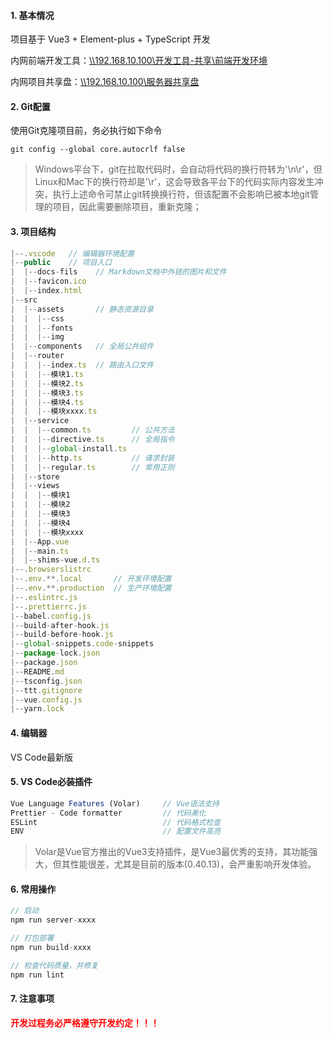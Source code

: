 #### 1. 基本情况

 项目基于 Vue3 + Element-plus + TypeScript 开发

 内网前端开发工具：<a href="file:\\192.168.10.100\开发工具-共享\前端开发环境">\\\\192.168.10.100\开发工具-共享\前端开发环境</a>

 内网项目共享盘：<a href="file:\\192.168.10.100\服务器共享盘">\\\\192.168.10.100\服务器共享盘</a>

#### 2. Git配置

使用Git克隆项目前，务必执行如下命令
```shell
git config --global core.autocrlf false
```
> Windows平台下，git在拉取代码时，会自动将代码的换行符转为'\n\r'，但Linux和Mac下的换行符却是'\r'，这会导致各平台下的代码实际内容发生冲突，执行上述命令可禁止git转换换行符，但该配置不会影响已被本地git管理的项目，因此需要删除项目，重新克隆；

#### 3. 项目结构
```typescript
|--.vscode   // 编辑器环境配置
|--public    // 项目入口
|  |--docs-fils    // Markdown文档中外链的图片和文件
|  |--favicon.ico
|  |--index.html
|--src        
|  |--assets       // 静态资源目录
|  |  |--css
|  |  |--fonts
|  |  |--img
|  |--components   // 全局公共组件
|  |--router
|  |  |--index.ts  // 路由入口文件
|  |  |--模块1.ts
|  |  |--模块2.ts
|  |  |--模块3.ts
|  |  |--模块4.ts
|  |  |--模块xxxx.ts
|  |--service
|  |  |--common.ts         // 公共方法
|  |  |--directive.ts      // 全局指令
|  |  |--global-install.ts 
|  |  |--http.ts           // 请求封装
|  |  |--regular.ts        // 常用正则
|  |--store
|  |--views
|  |  |--模块1
|  |  |--模块2
|  |  |--模块3
|  |  |--模块4
|  |  |--模块xxxx
|  |--App.vue
|  |--main.ts
|  |--shims-vue.d.ts
|--.browserslistrc
|--.env.**.local       // 开发环境配置
|--.env.**.production  // 生产环境配置
|--.eslintrc.js
|--.prettierrc.js
|--babel.config.js
|--build-after-hook.js
|--build-before-hook.js
|--global-snippets.code-snippets
|--package-lock.json
|--package.json
|--README.md
|--tsconfig.json
|--ttt.gitignore
|--vue.config.js
|--yarn.lock
```

#### 4. 编辑器

VS Code最新版

#### 5. VS Code必装插件
```typescript
Vue Language Features (Volar)     // Vue语法支持
Prettier - Code formatter         // 代码美化
ESLint                            // 代码格式检查
ENV                               // 配置文件高亮
```
> Volar是Vue官方推出的Vue3支持插件，是Vue3最优秀的支持，其功能强大，但其性能很差，尤其是目前的版本(0.40.13)，会严重影响开发体验。


#### 6. 常用操作
```typescript
// 启动
npm run server-xxxx

// 打包部署
npm run build-xxxx

// 检查代码质量，并修复
npm run lint
```

#### 7. 注意事项

**<font color=red>
开发过程务必严格遵守开发约定！！！
</font>**



